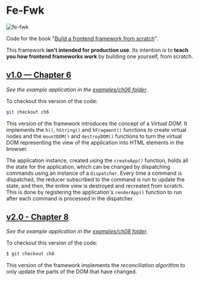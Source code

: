 # Fe-Fwk

![fe-fwk](https://img.shields.io/badge/fe--fwk-book-blueviolet)

Code for the book "[Build a frontend framework from scratch](http://mng.bz/aM2o)".

This framework **isn't intended for production use**.
Its intention is to **teach you how frontend frameworks work** by building one yourself, from scratch.

## [v1.0 — Chapter 6](https://github.com/angelsolaorbaiceta/fe-fwk-book/tree/ch6/packages/runtime)

_See the example application in the [examples/ch06 folder](https://github.com/angelsolaorbaiceta/fe-fwk-book/tree/main/examples/ch06)_.

To checkout this version of the code:

```bash
git checkout ch6
```

This version of the framework introduces the concept of a _Virtual DOM_.
It implements the `h()`, `hString()` and `hFragment()` functions to create virtual nodes and the `mountDOM()` and `destroyDOM()` functions to turn the virtual DOM representing the view of the application into HTML elements in the browser.

The application instance, created using the `createApp()` function, holds all the state for the application, which can be changed by dispatching commands using an instance of a `Dispatcher`.
Every time a command is dispatched, the reducer subscribed to the command is run to update the state, and then, the entire view is destroyed and recreated from scratch.
This is done by registering the application's `renderApp()` function to run after each command is processed in the dispatcher.

## [v2.0 - Chapter 8](https://github.com/angelsolaorbaiceta/fe-fwk-book/tree/ch8/packages/runtime)

_See the example application in the [examples/ch08 folder](https://github.com/angelsolaorbaiceta/fe-fwk-book/tree/main/examples/ch08)_.

To checkout this version of the code:

```bash
$ git checkout ch8
```

This version of the framework implements the _reconciliation algorithm_ to only update the parts of the DOM that have changed.
